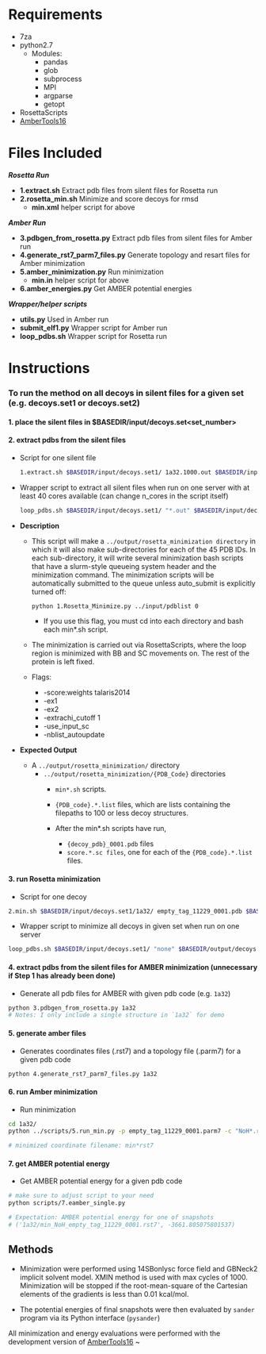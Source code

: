 Requirements
============
- 7za
- python2.7
    - Modules:
        - pandas
        - glob
        - subprocess
        - MPI
        - argparse
        - getopt
- RosettaScripts
- [AmberTools16](http://ambermd.org/AmberTools16-get.html)

Files Included
==============

***Rosetta Run***
- **1.extract.sh** Extract pdb files from silent files for Rosetta run
- **2.rosetta_min.sh** Minimize and score decoys for rmsd 
    - **min.xml** helper script for above

***Amber Run***
- **3.pdbgen_from_rosetta.py** Extract pdb files from silent files for Amber run
- **4.generate_rst7_parm7_files.py** Generate topology and resart files for Amber minimization
- **5.amber_minimization.py** Run minimization
    - **min.in** helper script for above
- **6.amber_energies.py** Get AMBER potential energies

***Wrapper/helper scripts***
- **utils.py** Used in Amber run
- **submit_elf1.py** Wrapper script for Amber run
- **loop_pdbs.sh** Wrapper script for Rosetta run

Instructions
============

### To run the method on all decoys in silent files for a given set (e.g. decoys.set1 or decoys.set2)

#### 1. place the silent files in $BASEDIR/input/decoys.set<set_number>
#### 2. extract pdbs from the silent files

- Script for one silent file

    ```bash
    1.extract.sh $BASEDIR/input/decoys.set1/ 1a32.1000.out $BASEDIR/input/decoys.set1/1a32/ 1a32
    ```

- Wrapper script to extract all silent files when run on one server with at least 40 cores available (can change n_cores in the script itself)

    ```bash
    loop_pdbs.sh $BASEDIR/input/decoys.set1/ "*.out" $BASEDIR/input/decoys.set1/ 0 1.extract.sh 1 1 talaris2014 1
    ```

- **Description**
    - This script will make a `../output/rosetta_minimization directory` in which it will also make
sub-directories for each of the 45 PDB IDs. In each sub-directory, it will write several
minimization bash scripts that have a slurm-style queueing system header and the
minimization command. The minimization scripts will be automatically submitted to the queue
unless auto_submit is explicitly turned off:

        ```bash
        python 1.Rosetta_Minimize.py ../input/pdblist 0
        ```
        - If you use this flag, you must cd into each directory and bash each min*.sh script.

    - The minimization is carried out via RosettaScripts, where the loop region is minimized with BB and SC movements on. The rest of the protein is left fixed.

    - Flags:
        - -score:weights talaris2014
        - -ex1
        - -ex2
        - -extrachi_cutoff 1
        - -use_input_sc
        - -nblist_autoupdate

- **Expected Output**
    - A `../output/rosetta_minimization/` directory
        - `../output/rosetta_minimization/{PDB_Code}` directories
            - `min*.sh` scripts.
            - `{PDB_code}.*.list` files, which are lists containing the filepaths to 100 or less decoy structures.

            - After the min*.sh scripts have run,
                - `{decoy_pdb}_0001.pdb` files
                - `score.*.sc files`, one for each of the `{PDB_code}.*.list` files.

#### 3. run Rosetta minimization
- Script for one decoy
```bash
2.min.sh $BASEDIR/input/decoys.set1/1a32/ empty_tag_11229_0001.pdb $BASEDIR/output/decoys.set1/1a32/ 1a32 
```
- Wrapper script to minimize all decoys in given set when run on one server
```bash
loop_pdbs.sh $BASEDIR/input/decoys.set1/ "none" $BASEDIR/output/decoys.set1/ 0 2.min.sh 1 1 talaris2014 1
```

#### 4. extract pdbs from the silent files for AMBER minimization (unnecessary if Step 1 has already been done) 
- Generate all pdb files for AMBER with given pdb code (e.g. `1a32`)
```bash
python 3.pdbgen_from_rosetta.py 1a32
# Notes: I only include a single structure in `1a32` for demo
```
#### 5. generate amber files
- Generates coordinates files (.rst7) and a topology file (.parm7) for a given pdb code
```bash
python 4.generate_rst7_parm7_files.py 1a32
```
#### 6. run Amber minimization
- Run minimization
```bash
cd 1a32/
python ../scripts/5.run_min.py -p empty_tag_11229_0001.parm7 -c "NoH*.rst7" -i ../input/min.in

# minimized coordinate filename: min*rst7
```
#### 7. get AMBER potential energy 
- Get AMBER potential energy for a given pdb code
```bash
# make sure to adjust script to your need
python scripts/7.eamber_single.py

# Expectation: AMBER potential energy for one of snapshots
# ('1a32/min_NoH_empty_tag_11229_0001.rst7', -3661.805075801537)
```

Methods
-------
- Minimization were performed using 14SBonlysc force field and GBNeck2 implicit solvent model.
XMIN method is used with max cycles of 1000. Minimization will be stopped if the root-mean-square
of the Cartesian elements of the gradients is less than 0.01 kcal/mol.

- The potential energies of final snapshots were then evaluated by `sander` program via its Python interface (`pysander`)

All minimization and energy evaluations were performed with the development version of [AmberTools16](
http://ambermd.org/AmberTools16-get.html)
~                                           
